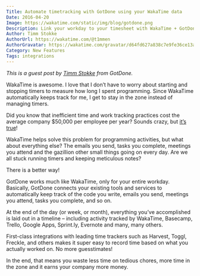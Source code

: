 ```yaml
---
Title: Automate timetracking with GotDone using your WakaTime data
Date: 2016-04-20
Image: https://wakatime.com/static/img/blog/gotdone.png
Description: Link your workday to your timesheet with WakaTime + GotDone.
Author: Timm Stokke
AuthorUrl: https://wakatime.com/@t1mmen
AuthorGravatar: https://wakatime.com/gravatar/d64fd627a838c7e9fe36ce13a5f18d22
Category: New Features
Tags: integrations
---
```


*This is a guest post by [Timm Stokke](https://wakatime.com/@t1mmen) from GotDone.*

WakaTime is awesome. I love that I don’t have to worry about starting and stopping timers to measure how long I spent programming.
Since WakaTime automatically keeps track for me, I get to stay in the zone instead of managing timers.

Did you know that inefficient time and work tracking practices cost the average company $50,000 per employee per year?
Sounds crazy, but [it’s true][timesheets cost]!

WakaTime helps solve this problem for programming activities, but what about everything else?
The emails you send, tasks you complete, meetings you attend and the gazillion other small things going on every day.
Are we all stuck running timers and keeping meticulous notes?

There is a better way!

GotDone works much like WakaTime, only for your entire workday.
Basically, GotDone connects your existing tools and services to automatically keep track of the code you write, emails you send, meetings you attend, tasks you complete, and so on.

At the end of the day (or week, or month), everything you’ve accomplished is laid out in a timeline – including activity tracked by WakaTime, Basecamp, Trello, Google Apps, Sprint.ly, Evernote and many, many others.

First-class integrations with leading time trackers such as Harvest, Toggl, Freckle, and others makes it super easy to record time based on what you actually worked on.
No more guesstimates!

In the end, that means you waste less time on tedious chores, more time in the zone and it earns your company more money.

[timesheets cost]: https://hbr.org/2015/01/workers-are-bad-at-filling-out-timesheets-and-it-costs-billions-a-day
